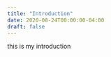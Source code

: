 ```yaml
---
title: "Introduction"
date: 2020-08-24T00:00:00-04:00
draft: false
---
```


this is my introduction
